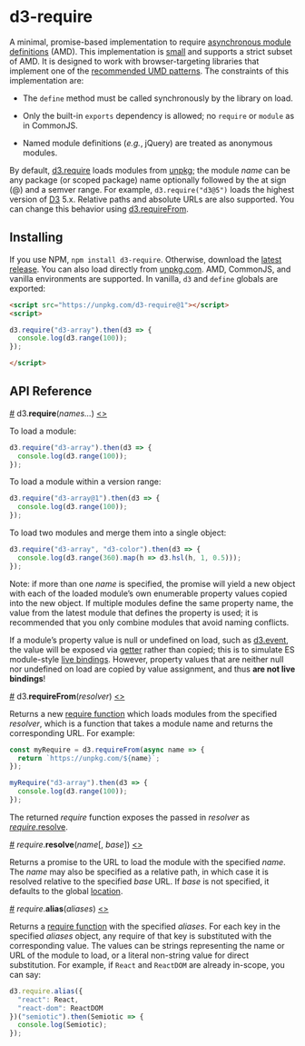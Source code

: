 # d3-require

A minimal, promise-based implementation to require [asynchronous module definitions](https://github.com/amdjs/amdjs-api/blob/master/AMD.md) (AMD). This implementation is [small](https://github.com/d3/d3-require/blob/master/index.js) and supports a strict subset of AMD. It is designed to work with browser-targeting libraries that implement one of the [recommended UMD patterns](https://github.com/umdjs/umd). The constraints of this implementation are:

* The `define` method must be called synchronously by the library on load.

* Only the built-in `exports` dependency is allowed; no `require` or `module` as in CommonJS.

* Named module definitions (*e.g.*, jQuery) are treated as anonymous modules.

By default, [d3.require](#require) loads modules from [unpkg](https://unpkg.com/); the module *name* can be any package (or scoped package) name optionally followed by the at sign (@) and a semver range. For example, `d3.require("d3@5")` loads the highest version of [D3](https://d3js.org) 5.x. Relative paths and absolute URLs are also supported. You can change this behavior using [d3.requireFrom](#requireFrom).

## Installing

If you use NPM, `npm install d3-require`. Otherwise, download the [latest release](https://github.com/d3/d3-require/releases/latest). You can also load directly from [unpkg.com](https://unpkg.com/d3-require/). AMD, CommonJS, and vanilla environments are supported. In vanilla, `d3` and `define` globals are exported:

```html
<script src="https://unpkg.com/d3-require@1"></script>
<script>

d3.require("d3-array").then(d3 => {
  console.log(d3.range(100));
});

</script>
```

## API Reference

<a href="#require" name="require">#</a> d3.<b>require</b>(<i>names…</i>) [<>](https://github.com/d3/d3-require/blob/master/index.js "Source")

To load a module:

```js
d3.require("d3-array").then(d3 => {
  console.log(d3.range(100));
});
```

To load a module within a version range:

```js
d3.require("d3-array@1").then(d3 => {
  console.log(d3.range(100));
});
```

To load two modules and merge them into a single object:

```js
d3.require("d3-array", "d3-color").then(d3 => {
  console.log(d3.range(360).map(h => d3.hsl(h, 1, 0.5)));
});
```

Note: if more than one *name* is specified, the promise will yield a new object with each of the loaded module’s own enumerable property values copied into the new object. If multiple modules define the same property name, the value from the latest module that defines the property is used; it is recommended that you only combine modules that avoid naming conflicts.

If a module’s property value is null or undefined on load, such as [d3.event](https://github.com/d3/d3-selection/blob/master/README.md#event), the value will be exposed via [getter](https://developer.mozilla.org/en-US/docs/Web/JavaScript/Reference/Functions/get) rather than copied; this is to simulate ES module-style [live bindings](http://2ality.com/2015/07/es6-module-exports.html). However, property values that are neither null nor undefined on load are copied by value assignment, and thus **are not live bindings**!

<a href="#requireFrom" name="requireFrom">#</a> d3.<b>requireFrom</b>(<i>resolver</i>) [<>](https://github.com/d3/d3-require/blob/master/index.js "Source")

Returns a new [require function](#require) which loads modules from the specified *resolver*, which is a function that takes a module name and returns the corresponding URL. For example:

```js
const myRequire = d3.requireFrom(async name => {
  return `https://unpkg.com/${name}`;
});

myRequire("d3-array").then(d3 => {
  console.log(d3.range(100));
});
```

The returned *require* function exposes the passed in *resolver* as [*require*.resolve](#require_resolve).

<a href="#require_resolve" name="require_resolve">#</a> <i>require</i>.<b>resolve</b>(<i>name</i>[, <i>base</i>]) [<>](https://github.com/d3/d3-require/blob/master/index.js "Source")

Returns a promise to the URL to load the module with the specified *name*. The *name* may also be specified as a relative path, in which case it is resolved relative to the specified *base* URL. If *base* is not specified, it defaults to the global [location](https://developer.mozilla.org/en-US/docs/Web/API/Window/location).

<a href="#require_alias" name="require_alias">#</a> <i>require</i>.<b>alias</b>(<i>aliases</i>) [<>](https://github.com/d3/d3-require/blob/master/index.js "Source")

Returns a [require function](#require) with the specified *aliases*. For each key in the specified *aliases* object, any require of that key is substituted with the corresponding value. The values can be strings representing the name or URL of the module to load, or a literal non-string value for direct substitution. For example, if `React` and `ReactDOM` are already in-scope, you can say:

```js
d3.require.alias({
  "react": React,
  "react-dom": ReactDOM
})("semiotic").then(Semiotic => {
  console.log(Semiotic);
});
```
